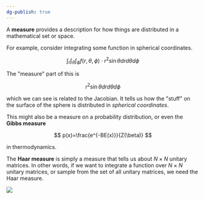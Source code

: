 ```yaml
---
dg-publish: true
---
```

A **measure** provides a description for how things are distributed in a mathematical set or space. 

For example, consider integrating some function in spherical coordinates. 

$$
\int_{r}\int_{\theta}\int_{\phi} f(r,\theta,\phi) \cdot r^{2}\sin \theta dr d\theta d\phi
$$

The "measure" part of this is 

$$
 r^{2}\sin \theta dr d\theta d\phi
$$

which we can see is related to the Jacobian. It tells us how the "stuff" on the surface of the sphere is distributed in *spherical coordinates*.

This might also be a measure on a probability distribution, or even the **Gibbs measure**

$$
p(x)=\frac{e^{-BE(x)}}{Z(\beta)}
$$

in thermodynamics. 

The **Haar measure** is simply a measure that tells us about $N\times N$ unitary matrices. In other words, if we want to integrate a function over $N\times N$ unitary matrices, or sample from the set of all unitary matrices, we need the Haar measure. 

![](https://www.youtube.com/watch?v=d4tdGeqcEZs)

